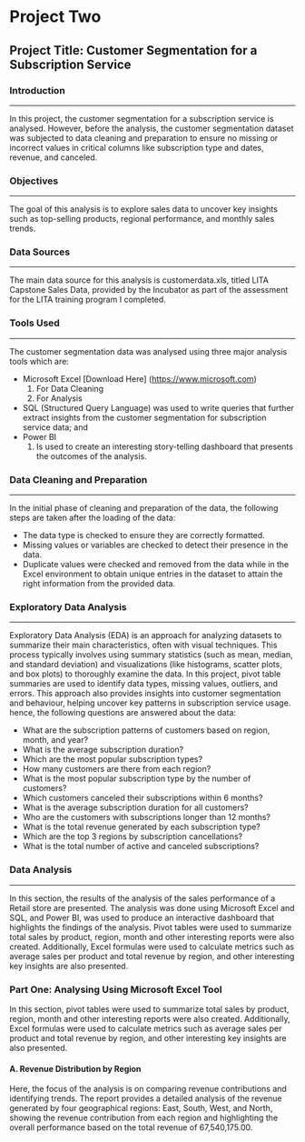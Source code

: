 # **Project Two**

## **Project Title: Customer Segmentation for a Subscription Service**

### **Introduction**
---
In this project, the customer segmentation for a subscription service is analysed. However, before the analysis, the customer segmentation dataset was subjected to data cleaning and preparation to ensure no missing or incorrect values in critical columns like subscription type and dates, revenue, and canceled. 


### **Objectives**
---
The goal of this analysis is to explore sales data to uncover key insights such as top-selling products, regional performance, and monthly sales trends.

### **Data Sources**
---
The main data source for this analysis is customerdata.xls, titled LITA Capstone Sales Data, provided by the Incubator as part of the assessment for the LITA training program I completed.


### **Tools Used**
---
The customer segmentation data was analysed using three major analysis tools which are:
- Microsoft Excel [Download Here] (https://www.microsoft.com)
   1. For Data Cleaning
   2. For Analysis
- SQL (Structured Query Language) was used to write queries that further extract insights from the customer segmentation for subscription service data; and
- Power BI
   1. Is used to create an interesting story-telling dashboard that presents the outcomes of the analysis. 


### **Data Cleaning and Preparation**
---
In the initial phase of cleaning and preparation of the data, the following steps are taken after the loading of the data:
- The data type is checked to ensure they are correctly formatted. 
- Missing values or variables are checked to detect their presence in the data.
- Duplicate values were checked and removed from the data while in the Excel environment to obtain unique entries in the dataset to attain the right information from the provided data.


### **Exploratory Data Analysis**
---
Exploratory Data Analysis (EDA) is an approach for analyzing datasets to summarize their main characteristics, often with visual techniques. This process typically involves using summary statistics (such as mean, median, and standard deviation) and visualizations (like histograms, scatter plots, and box plots) to thoroughly examine the data. In this project, pivot table summaries are used to identify data types, missing values, outliers, and errors. This approach also provides insights into customer segmentation and behaviour, helping uncover key patterns in subscription service usage.
hence, the following questions are answered about the data:
- What are the subscription patterns of customers based on region, month, and year?
- What is the average subscription duration?
- Which are the most popular subscription types?
- How many customers are there from each region?
- What is the most popular subscription type by the number of customers?
- Which customers canceled their subscriptions within 6 months?
- What is the average subscription duration for all customers?
- Who are the customers with subscriptions longer than 12 months?
- What is the total revenue generated by each subscription type?
- Which are the top 3 regions by subscription cancellations?
- What is the total number of active and canceled subscriptions?



### **Data Analysis**
---
In this section, the results of the analysis of the sales performance of a Retail store are presented. The analysis was done using Microsoft Excel and SQL, and Power BI, was used to produce an interactive dashboard that highlights the findings of the analysis. Pivot tables were used to summarize total sales by product, region, month and other interesting reports were also created. Additionally, Excel formulas were used to calculate metrics such as average sales per product and total revenue by region, and other interesting key insights are also presented. 



### Part One: Analysing Using Microsoft Excel Tool
In this section, pivot tables were used to summarize total sales by product, region, month and other interesting reports were also created. Additionally, Excel formulas were used to calculate metrics such as average sales per product and total revenue by region, and other interesting key insights are also presented.

#### A. Revenue Distribution by Region
Here, the focus of the analysis is on comparing revenue contributions and identifying trends. The report provides a detailed analysis of the revenue generated by four geographical regions: East, South, West, and North, showing the revenue contribution from each region and highlighting the overall performance based on the total revenue of 67,540,175.00. 


